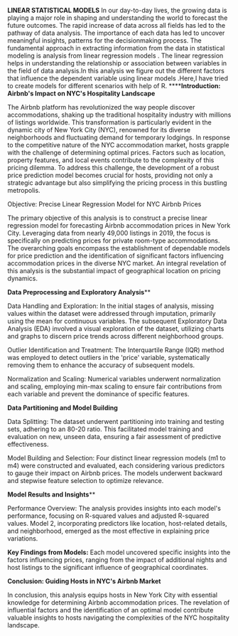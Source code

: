 
**LINEAR STATISTICAL  MODELS**
In our day-to-day lives, the growing data is playing a major role in shaping and
understanding the world to forecast the future outcomes. The rapid increase of
data across all fields has led to the pathway of data analysis. The importance
of each data has led to uncover meaningful insights, patterns for the decisionmaking process.
The fundamental approach in extracting information from the
data in statistical modeling is analysis from linear regression models . The
linear regression helps in understanding the relationship or association between
variables in the field of data analysis.In this analysis we figure out the different
factors that influence the dependent variable using linear models .Here,I have tried to create models for different scenarios with help of R.
******Introduction: Airbnb's Impact on NYC's Hospitality Landscape**

The Airbnb platform has revolutionized the way people discover accommodations, shaking up the traditional hospitality industry with millions of listings worldwide. This transformation is particularly evident in the dynamic city of New York City (NYC), renowned for its diverse neighborhoods and fluctuating demand for temporary lodgings. In response to the competitive nature of the NYC accommodation market, hosts grapple with the challenge of determining optimal prices. Factors such as location, property features, and local events contribute to the complexity of this pricing dilemma. To address this challenge, the development of a robust price prediction model becomes crucial for hosts, providing not only a strategic advantage but also simplifying the pricing process in this bustling metropolis.

Objective: Precise Linear Regression Model for NYC Airbnb Prices

The primary objective of this analysis is to construct a precise linear regression model for forecasting Airbnb accommodation prices in New York City. Leveraging data from nearly 49,000 listings in 2019, the focus is specifically on predicting prices for private room-type accommodations. The overarching goals encompass the establishment of dependable models for price prediction and the identification of significant factors influencing accommodation prices in the diverse NYC market. An integral revelation of this analysis is the substantial impact of geographical location on pricing dynamics.

**Data Preprocessing and Exploratory Analysis****

Data Handling and Exploration:
In the initial stages of analysis, missing values within the dataset were addressed through imputation, primarily using the mean for continuous variables. The subsequent Exploratory Data Analysis (EDA) involved a visual exploration of the dataset, utilizing charts and graphs to discern price trends across different neighborhood groups.

Outlier Identification and Treatment:
The Interquartile Range (IQR) method was employed to detect outliers in the 'price' variable, systematically removing them to enhance the accuracy of subsequent models.

Normalization and Scaling:
Numerical variables underwent normalization and scaling, employing min-max scaling to ensure fair contributions from each variable and prevent the dominance of specific features.

****Data Partitioning and Model Building****

Data Splitting:
The dataset underwent partitioning into training and testing sets, adhering to an 80-20 ratio. This facilitated model training and evaluation on new, unseen data, ensuring a fair assessment of predictive effectiveness.

Model Building and Selection:
Four distinct linear regression models (m1 to m4) were constructed and evaluated, each considering various predictors to gauge their impact on Airbnb prices. The models underwent backward and stepwise feature selection to optimize relevance.

**Model Results and Insights****

Performance Overview:
The analysis provides insights into each model's performance, focusing on R-squared values and adjusted R-squared values. Model 2, incorporating predictors like location, host-related details, and neighborhood, emerged as the most effective in explaining price variations.

****Key Findings from Models:****
Each model uncovered specific insights into the factors influencing prices, ranging from the impact of additional nights and host listings to the significant influence of geographical coordinates.

****Conclusion: Guiding Hosts in NYC's Airbnb Market****

In conclusion, this analysis equips hosts in New York City with essential knowledge for determining Airbnb accommodation prices. The revelation of influential factors and the identification of an optimal model contribute valuable insights to hosts navigating the complexities of the NYC hospitality landscape.
